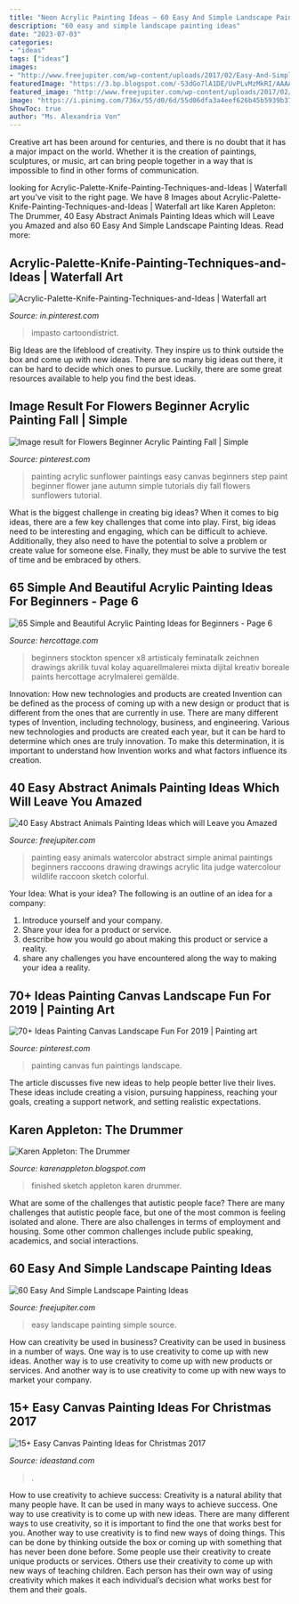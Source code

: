 ```yaml
---
title: "Neon Acrylic Painting Ideas ~ 60 Easy And Simple Landscape Painting Ideas"
description: "60 easy and simple landscape painting ideas"
date: "2023-07-03"
categories:
- "ideas"
tags: ["ideas"]
images:
- "http://www.freejupiter.com/wp-content/uploads/2017/02/Easy-And-Simple-Landscape-Painting-Ideas-2.jpg"
featuredImage: "https://3.bp.blogspot.com/-S3dGo7lA1DE/UvPLvMzMkRI/AAAAAAAACXw/YsNxfnARd5Q/s1600/eyeshadow.JPG"
featured_image: "http://www.freejupiter.com/wp-content/uploads/2017/02/Easy-And-Simple-Landscape-Painting-Ideas-2.jpg"
image: "https://i.pinimg.com/736x/55/d0/6d/55d06dfa3a4eef626b45b5939b3708ec.jpg"
ShowToc: true
author: "Ms. Alexandria Von"
---
```



Creative art has been around for centuries, and there is no doubt that it has a major impact on the world. Whether it is the creation of paintings, sculptures, or music, art can bring people together in a way that is impossible to find in other forms of communication.

	

		
looking for Acrylic-Palette-Knife-Painting-Techniques-and-Ideas | Waterfall art you've visit to the right page. We have 8 Images about Acrylic-Palette-Knife-Painting-Techniques-and-Ideas | Waterfall art like Karen Appleton: The Drummer, 40 Easy Abstract Animals Painting Ideas which will Leave you Amazed and also 60 Easy And Simple Landscape Painting Ideas. Read more:
		
    
## Acrylic-Palette-Knife-Painting-Techniques-and-Ideas | Waterfall Art

<img loading=lazy src="https://i.pinimg.com/736x/96/4e/92/964e9284a6fb2fdb665774f8fc065bc2.jpg" onerror="this.onerror=null;this.src='https://tse2.mm.bing.net/th?id=OIP.IW4Eyha3lGs2ROexkWFivwHaJ9&amp;pid=15.1';" alt="Acrylic-Palette-Knife-Painting-Techniques-and-Ideas | Waterfall art">

_Source: in.pinterest.com_

>impasto cartoondistrict. 

	

Big Ideas are the lifeblood of creativity. They inspire us to think outside the box and come up with new ideas. There are so many big ideas out there, it can be hard to decide which ones to pursue. Luckily, there are some great resources available to help you find the best ideas.

    
## Image Result For Flowers Beginner Acrylic Painting Fall | Simple

<img loading=lazy src="https://i.pinimg.com/736x/18/a9/16/18a91600a254bc8c4f17b834639ba007.jpg" onerror="this.onerror=null;this.src='https://tse1.mm.bing.net/th?id=OIP.LsjfLGoYgqjsNXDOyMApbQAAAA&amp;pid=15.1';" alt="Image result for Flowers Beginner Acrylic Painting Fall | Simple">

_Source: pinterest.com_

>painting acrylic sunflower paintings easy canvas beginners step paint beginner flower jane autumn simple tutorials diy fall flowers sunflowers tutorial. 

	

What is the biggest challenge in creating big ideas?
When it comes to big ideas, there are a few key challenges that come into play. First, big ideas need to be interesting and engaging, which can be difficult to achieve. Additionally, they also need to have the potential to solve a problem or create value for someone else. Finally, they must be able to survive the test of time and be embraced by others.

    
## 65 Simple And Beautiful Acrylic Painting Ideas For Beginners - Page 6

<img loading=lazy src="https://www.hercottage.com/wp-content/uploads/2020/03/Simple-and-Beautiful-Acrylic-Painting-Ideas-for-Beginners-67.jpg" onerror="this.onerror=null;this.src='https://tse1.mm.bing.net/th?id=OIP.QUmN0a2lF_FWsb9JfQ1GbgHaJ4&amp;pid=15.1';" alt="65 Simple and Beautiful Acrylic Painting Ideas for Beginners - Page 6">

_Source: hercottage.com_

>beginners stockton spencer x8 artisticaly feminatalk zeichnen drawings akrilik tuval kolay aquarellmalerei mixta dijital kreativ boreale paints hercottage acrylmalerei gemälde. 

	

Innovation: How new technologies and products are created
Invention can be defined as the process of coming up with a new design or product that is different from the ones that are currently in use. There are many different types of Invention, including technology, business, and engineering. 
 Various new technologies and products are created each year, but it can be hard to determine which ones are truly innovation. To make this determination, it is important to understand how Invention works and what factors influence its creation.

    
## 40 Easy Abstract Animals Painting Ideas Which Will Leave You Amazed

<img loading=lazy src="http://www.freejupiter.com/wp-content/uploads/2018/08/Easy-Abstract-Animals-Painting-Ideas-2-1.jpg" onerror="this.onerror=null;this.src='https://tse4.mm.bing.net/th?id=OIP.xxgj3k-d-MFlBQnfk0GHpwHaLs&amp;pid=15.1';" alt="40 Easy Abstract Animals Painting Ideas which will Leave you Amazed">

_Source: freejupiter.com_

>painting easy animals watercolor abstract simple animal paintings beginners raccoons drawing drawings acrylic lita judge watercolour wildlife raccoon sketch colorful. 

	

Your Idea: What is your idea?
The following is an outline of an idea for a company:
1. Introduce yourself and your company.
2. Share your idea for a product or service.
3. describe how you would go about making this product or service a reality.
4. share any challenges you have encountered along the way to making your idea a reality.

    
## 70+ Ideas Painting Canvas Landscape Fun For 2019 | Painting Art

<img loading=lazy src="https://i.pinimg.com/736x/55/d0/6d/55d06dfa3a4eef626b45b5939b3708ec.jpg" onerror="this.onerror=null;this.src='https://tse3.mm.bing.net/th?id=OIP.gq4WBDOwZ2R9TfWHPkp10QAAAA&amp;pid=15.1';" alt="70+ Ideas Painting Canvas Landscape Fun For 2019 | Painting art">

_Source: pinterest.com_

>painting canvas fun paintings landscape. 

	

The article discusses five new ideas to help people better live their lives. These ideas include creating a vision, pursuing happiness, reaching your goals, creating a support network, and setting realistic expectations.

    
## Karen Appleton: The Drummer

<img loading=lazy src="https://3.bp.blogspot.com/-S3dGo7lA1DE/UvPLvMzMkRI/AAAAAAAACXw/YsNxfnARd5Q/s1600/eyeshadow.JPG" onerror="this.onerror=null;this.src='https://tse3.mm.bing.net/th?id=OIP.gZoLpyXFIcomVmywusBAAAHaJ4&amp;pid=15.1';" alt="Karen Appleton: The Drummer">

_Source: karenappleton.blogspot.com_

>finished sketch appleton karen drummer. 

	

What are some of the challenges that autistic people face?
There are many challenges that autistic people face, but one of the most common is feeling isolated and alone. There are also challenges in terms of employment and housing. Some other common challenges include public speaking, academics, and social interactions.

    
## 60 Easy And Simple Landscape Painting Ideas

<img loading=lazy src="http://www.freejupiter.com/wp-content/uploads/2017/02/Easy-And-Simple-Landscape-Painting-Ideas-2.jpg" onerror="this.onerror=null;this.src='https://tse2.mm.bing.net/th?id=OIP.9imhZZ62WLXS68bXapNywgHaLG&amp;pid=15.1';" alt="60 Easy And Simple Landscape Painting Ideas">

_Source: freejupiter.com_

>easy landscape painting simple source. 

	

How can creativity be used in business?
Creativity can be used in business in a number of ways. One way is to use creativity to come up with new ideas. Another way is to use creativity to come up with new products or services. And another way is to use creativity to come up with new ways to market your company.

    
## 15+ Easy Canvas Painting Ideas For Christmas 2017

<img loading=lazy src="https://ideastand.com/wp-content/uploads/2016/10/canvas-paintings/9-canvas-paintings-for-christmas.jpg" onerror="this.onerror=null;this.src='https://tse4.mm.bing.net/th?id=OIP.uSiBswElnbKPipNR7xydTAHaPU&amp;pid=15.1';" alt="15+ Easy Canvas Painting Ideas for Christmas 2017">

_Source: ideastand.com_

>. 

	

How to use creativity to achieve success:
Creativity is a natural ability that many people have. It can be used in many ways to achieve success. One way to use creativity is to come up with new ideas. There are many different ways to use creativity, so it is important to find the one that works best for you. Another way to use creativity is to find new ways of doing things. This can be done by thinking outside the box or coming up with something that has never been done before. Some people use their creativity to create unique products or services. Others use their creativity to come up with new ways of teaching children. Each person has their own way of using creativity which makes it each individual’s decision what works best for them and their goals.

